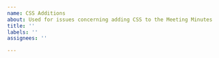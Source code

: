 ```yaml
---
name: CSS Additions
about: Used for issues concerning adding CSS to the Meeting Minutes
title: ''
labels: ''
assignees: ''

---
```



